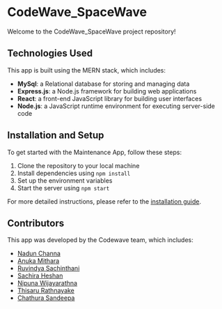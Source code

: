 # CodeWave_SpaceWave

Welcome to the CodeWave_SpaceWave project repository! 

## Technologies Used

This app is built using the MERN stack, which includes:

- **MySql**: a Relational database for storing and managing data
- **Express.js**: a Node.js framework for building web applications
- **React**: a front-end JavaScript library for building user interfaces
- **Node.js**: a JavaScript runtime environment for executing server-side code

## Installation and Setup

To get started with the Maintenance App, follow these steps:

1. Clone the repository to your local machine
2. Install dependencies using `npm install`
3. Set up the environment variables
4. Start the server using `npm start`

For more detailed instructions, please refer to the [installation guide](/docs/installation.md).

## Contributors

This app was developed by the Codewave team, which includes:

- [Nadun Channa](https://github.com/nadunchanna98)
- [Anuka Mithara](https://github.com/AnukaMithara)
- [Ruvindya Sachinthani](https://github.com/Ruvindya)
- [Sachira Heshan](https://github.com/Sachira-Heshan)
- [Nipuna Wijayarathna](https://github.com/NipunHWE98)
- [Thisaru Rathnayake](https://github.com/shanonline99)
- [Chathura Sandeepa](https://github.com/Bandaranayake97)

